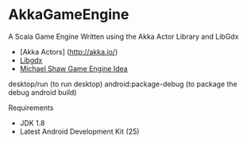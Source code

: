 # AkkaGameEngine
A Scala Game Engine Written using the Akka Actor Library and LibGdx
* [Akka Actors] (http://akka.io/)
* [Libgdx](https://libgdx.badlogicgames.com/)
* [Michael Shaw Game Engine Idea](https://michaelshaw.github.io/game_talk/game.html)

desktop/run (to run desktop)
android:package-debug (to package the debug android build)

Requirements
* JDK 1.8
* Latest Android Development Kit (25)